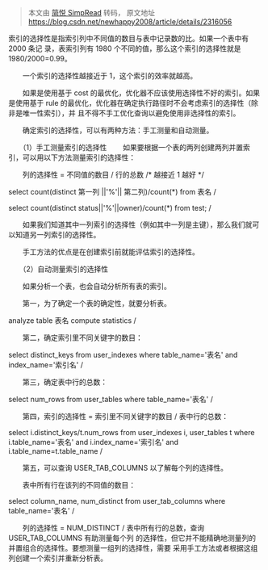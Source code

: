 > 本文由 [简悦 SimpRead](http://ksria.com/simpread/) 转码， 原文地址 https://blog.csdn.net/newhappy2008/article/details/2316056 <link rel="stylesheet" href="https://csdnimg.cn/release/phoenix/template/css/ck_htmledit_views-d7e2a68c7c.css">

索引的选择性是指索引列中不同值的数目与表中记录数的比。如果一个表中有 2000 条记
录，表索引列有 1980 个不同的值，那么这个索引的选择性就是 1980/2000=0.99。

　　一个索引的选择性越接近于 1，这个索引的效率就越高。

　　如果是使用基于 cost 的最优化，优化器不应该使用选择性不好的索引。如果是使用基于
rule 的最优化，优化器在确定执行路径时不会考虑索引的选择性（除非是唯一性索引），并
且不得不手工优化查询以避免使用非选择性的索引。

　　确定索引的选择性，可以有两种方法：手工测量和自动测量。

　　（1）手工测量索引的选择性
　　如果要根据一个表的两列创建两列并置索引，可以用以下方法测量索引的选择性：

　　列的选择性 = 不同值的数目 / 行的总数 /* 越接近 1 越好 */

select count(distinct 第一列 ||'%'|| 第二列)/count(*)
from 表名
/

select count(distinct status||'%'||owner)/count(*)
from test;
/

　　如果我们知道其中一列索引的选择性（例如其中一列是主键），那么我们就可以知道另一列索引的选择性。

　　手工方法的优点是在创建索引前就能评估索引的选择性。

　　（2）自动测量索引的选择性

　　如果分析一个表，也会自动分析所有表的索引。

　　第一，为了确定一个表的确定性，就要分析表。

analyze table 表名 compute statistics
/

　　第二，确定索引里不同关键字的数目：

select distinct_keys
from user_indexes
where table_name='表名'
and index_name='索引名'
/

　　第三，确定表中行的总数：

select num_rows
from user_tables
where table_name='表名'
/

　　第四，索引的选择性 = 索引里不同关键字的数目 / 表中行的总数：

select i.distinct_keys/t.num_rows
from
user_indexes i,
user_tables t
where i.table_name='表名'
and i.index_name='索引名'
and i.table_name=t.table_name
/

　　第五，可以查询 USER_TAB_COLUMNS 以了解每个列的选择性。

　　表中所有行在该列的不同值的数目：

select
column_name,
num_distinct
from user_tab_columns
where table_name='表名'
/

　　列的选择性 = NUM_DISTINCT / 表中所有行的总数，查询 USER_TAB_COLUMNS 有助测量每个列
的选择性，但它并不能精确地测量列的并置组合的选择性。要想测量一组列的选择性，需要
采用手工方法或者根据这组列创建一个索引并重新分析表。